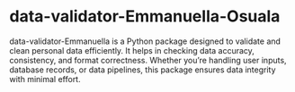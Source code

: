 # data-validator-Emmanuella-Osuala
data-validator-Emmanuella is a Python package designed to validate and clean personal data efficiently. It helps in checking data accuracy, consistency, and format correctness. Whether you’re handling user inputs, database records, or data pipelines, this package ensures data integrity with minimal effort.
